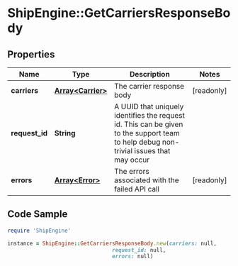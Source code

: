 # ShipEngine::GetCarriersResponseBody

## Properties

Name | Type | Description | Notes
------------ | ------------- | ------------- | -------------
**carriers** | [**Array&lt;Carrier&gt;**](Carrier.md) | The carrier response body | [readonly] 
**request_id** | **String** | A UUID that uniquely identifies the request id. This can be given to the support team to help debug non-trivial issues that may occur  | 
**errors** | [**Array&lt;Error&gt;**](Error.md) | The errors associated with the failed API call | [readonly] 

## Code Sample

```ruby
require 'ShipEngine'

instance = ShipEngine::GetCarriersResponseBody.new(carriers: null,
                                 request_id: null,
                                 errors: null)
```


